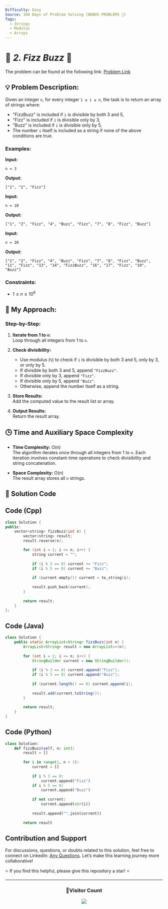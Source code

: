 ```yaml
---
Difficulty: Easy  
Source: 160 Days of Problem Solving (BONUS PROBLEMS 🎁)  
Tags:  
  - Strings  
  - Modulus  
  - Arrays  
---
```


# 🚀 _2. Fizz Buzz_ 🧠

The problem can be found at the following link: [Problem Link](https://www.geeksforgeeks.org/batch/gfg-160-problems/track/string-bonus-problems/problem/fizz-buzz)

## 💡 **Problem Description:**

Given an integer `n`, for every integer `1 ≤ i ≤ n`, the task is to return an array of strings where:  
- "FizzBuzz" is included if `i` is divisible by both 3 and 5,  
- "Fizz" is included if `i` is divisible only by 3,  
- "Buzz" is included if `i` is divisible only by 5,  
- The number `i` itself is included as a string if none of the above conditions are true.

### **Examples:**

**Input:**  
```
n = 3
```
**Output:**  
```
["1", "2", "Fizz"]
```

**Input:**  
```
n = 10
```
**Output:**  
```
["1", "2", "Fizz", "4", "Buzz", "Fizz", "7", "8", "Fizz", "Buzz"]
```

**Input:**  
```
n = 20
```
**Output:**  
```
["1", "2", "Fizz", "4", "Buzz", "Fizz", "7", "8", "Fizz", "Buzz", "11", "Fizz", "13", "14", "FizzBuzz", "16", "17", "Fizz", "19", "Buzz"]
```

### Constraints:
- $`1 ≤ n ≤ 10^6`$


## 🎯 **My Approach:**

### Step-by-Step:  

1. **Iterate from 1 to `n`:**  
   Loop through all integers from 1 to `n`.

2. **Check divisibility:**  
   - Use modulus (`%`) to check if `i` is divisible by both 3 and 5, only by 3, or only by 5.
   - If divisible by both 3 and 5, append `"FizzBuzz"`.
   - If divisible only by 3, append `"Fizz"`.
   - If divisible only by 5, append `"Buzz"`.
   - Otherwise, append the number itself as a string.

3. **Store Results:**  
   Add the computed value to the result list or array.

4. **Output Results:**  
   Return the result array.


## 🕒 **Time and Auxiliary Space Complexity**

- **Time Complexity:** O(n)  
  The algorithm iterates once through all integers from 1 to `n`. Each iteration involves constant-time operations to check divisibility and string concatenation.

- **Space Complexity:** O(n)  
  The result array stores all `n` strings.


## 📝 **Solution Code**

## Code (Cpp)

```cpp
class Solution {
public:
    vector<string> fizzBuzz(int n) {
        vector<string> result;
        result.reserve(n);

        for (int i = 1; i <= n; i++) {
            string current = "";
            
            if (i % 3 == 0) current += "Fizz";
            if (i % 5 == 0) current += "Buzz";
            
            if (current.empty()) current = to_string(i);
            
            result.push_back(current);
        }
        
        return result;
    }
};
```


## Code (Java)

```java
class Solution {
    public static ArrayList<String> fizzBuzz(int n) {
        ArrayList<String> result = new ArrayList<>(n);
        
        for (int i = 1; i <= n; i++) {
            StringBuilder current = new StringBuilder();
            
            if (i % 3 == 0) current.append("Fizz");
            if (i % 5 == 0) current.append("Buzz");
            
            if (current.length() == 0) current.append(i); 
            
            result.add(current.toString());
        }
        
        return result;
    }
}
```


## Code (Python)

```python
class Solution:
    def fizzBuzz(self, n: int):
        result = []
        
        for i in range(1, n + 1):
            current = []
            
            if i % 3 == 0:
                current.append("Fizz")
            if i % 5 == 0:
                current.append("Buzz")
            
            if not current:
                current.append(str(i))
            
            result.append("".join(current))
        
        return result
```


## Contribution and Support

For discussions, questions, or doubts related to this solution, feel free to connect on LinkedIn: [Any Questions](https://www.linkedin.com/in/het-patel-8b110525a/). Let’s make this learning journey more collaborative!

⭐ If you find this helpful, please give this repository a star! ⭐

---

<div align="center">
  <h3><b>📍Visitor Count</b></h3>
</div>

<p align="center">
  <img src="https://profile-counter.glitch.me/Hunterdii/count.svg" />
</p>
